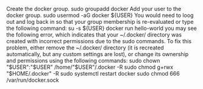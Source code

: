 Create the docker group.
sudo groupadd docker
Add your user to the docker group.
sudo usermod -aG docker ${USER}
You would need to loog out and log back in so that your group membership is re-evaluated or type the following command:
su -s ${USER}
docker run hello-world
you may see the following error, which indicates that your ~/.docker/ directory was created with incorrect permissions due to the sudo commands.
To fix this problem, either remove the ~/.docker/ directory (it is recreated automatically, but any custom settings are lost), or change its ownership and permissions using the following commands:
sudo chown "$USER":"$USER" /home/"$USER"/.docker -R
sudo chmod g+rwx "$HOME/.docker" -R
sudo systemctl restart docker
sudo chmod 666 /var/run/docker.sock